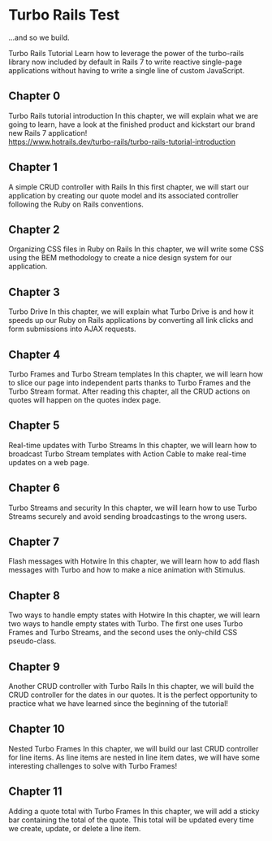 # Turbo Rails Test

...and so we build.

Turbo Rails Tutorial
Learn how to leverage the power of the turbo-rails library now included by default in Rails 7 to write reactive single-page applications without having to write a single line of custom JavaScript.

## Chapter 0
Turbo Rails tutorial introduction
In this chapter, we will explain what we are going to learn, have a look at the finished product and kickstart our brand new Rails 7 application!
<br>https://www.hotrails.dev/turbo-rails/turbo-rails-tutorial-introduction

## Chapter 1
A simple CRUD controller with Rails
In this first chapter, we will start our application by creating our quote model and its associated controller following the Ruby on Rails conventions.

## Chapter 2
Organizing CSS files in Ruby on Rails
In this chapter, we will write some CSS using the BEM methodology to create a nice design system for our application.

## Chapter 3
Turbo Drive
In this chapter, we will explain what Turbo Drive is and how it speeds up our Ruby on Rails applications by converting all link clicks and form submissions into AJAX requests.

## Chapter 4
Turbo Frames and Turbo Stream templates
In this chapter, we will learn how to slice our page into independent parts thanks to Turbo Frames and the Turbo Stream format. After reading this chapter, all the CRUD actions on quotes will happen on the quotes index page.

## Chapter 5
Real-time updates with Turbo Streams
In this chapter, we will learn how to broadcast Turbo Stream templates with Action Cable to make real-time updates on a web page.

## Chapter 6
Turbo Streams and security
In this chapter, we will learn how to use Turbo Streams securely and avoid sending broadcastings to the wrong users.

## Chapter 7
Flash messages with Hotwire
In this chapter, we will learn how to add flash messages with Turbo and how to make a nice animation with Stimulus.

## Chapter 8
Two ways to handle empty states with Hotwire
In this chapter, we will learn two ways to handle empty states with Turbo. The first one uses Turbo Frames and Turbo Streams, and the second uses the only-child CSS pseudo-class.

## Chapter 9
Another CRUD controller with Turbo Rails
In this chapter, we will build the CRUD controller for the dates in our quotes. It is the perfect opportunity to practice what we have learned since the beginning of the tutorial!

## Chapter 10
Nested Turbo Frames
In this chapter, we will build our last CRUD controller for line items. As line items are nested in line item dates, we will have some interesting challenges to solve with Turbo Frames!

## Chapter 11
Adding a quote total with Turbo Frames
In this chapter, we will add a sticky bar containing the total of the quote. This total will be updated every time we create, update, or delete a line item.